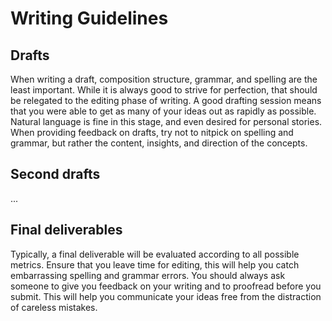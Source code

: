 # Writing Guidelines

## Drafts

When writing a draft, composition structure, grammar, and spelling are the least important. While it is always good to strive for perfection, that should be relegated to the editing phase of writing. A good drafting session means that you were able to get as many of your ideas out as rapidly as possible. Natural language is fine in this stage, and even desired for personal stories. When providing feedback on drafts, try not to nitpick on spelling and grammar, but rather the content, insights, and direction of the concepts.

## Second drafts

...

## Final deliverables

Typically, a final deliverable will be evaluated according to all possible metrics. Ensure that you leave time for editing, this will help you catch embarrassing spelling and grammar errors. You should always ask someone to give you feedback on your writing and to proofread before you submit. This will help you communicate your ideas free from the distraction of careless mistakes.
